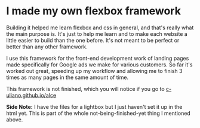# I made my own flexbox framework

<p>Building it helped me learn flexbox and css in general, and that's really what the main purpose is. It's just to help me learn and to make each website a little easier to build than the one before. It's not meant to be perfect or better than any other framework.</p>
<p>I use this framework for the front-end development work of landing pages made specifically for Google ads we make for various customers. So far it's worked out great, speeding up my workflow and allowing me to finish 3 times as many pages in the same amount of time.</p>
<p>This framework is not finished, which you will notice if you go to <a href="https://c-uliano.github.io/alce">c-uliano.github.io/alce</a></p>
<p><b>Side Note:</b> I have the files for a lightbox but I just haven't set it up in the html yet. This is part of the whole not-being-finished-yet thing I mentioned above.</p>
